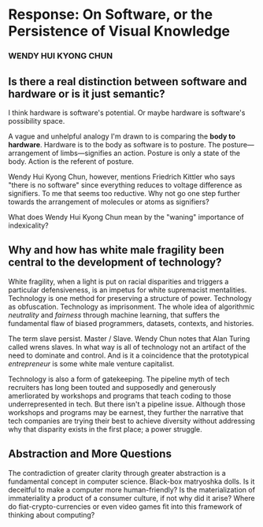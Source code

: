 # Response: On Software, or the Persistence of Visual Knowledge
### WENDY HUI KYONG CHUN

## Is there a real distinction between software and hardware or is it just semantic?

I think hardware is software's potential. Or maybe hardware is software's possibility space.

A vague and unhelpful analogy I'm drawn to is comparing the **body to hardware**.
Hardware is to the body as software is to posture. The posture—arrangement of limbs—signifies an action. Posture is only a state of the body. Action is the referent of posture.

Wendy Hui Kyong Chun, however, mentions Friedrich Kittler who says "there is no software" since everything reduces to voltage difference as signifiers. To me that seems too reductive. Why not go one step further towards the arrangement of molecules or atoms as signifiers?

What does Wendy Hui Kyong Chun mean by the "waning" importance of indexicality?

## Why and how has white male fragility been central to the development of technology?

White fragility, when a light is put on racial disparities and triggers a particular defensiveness, is an impetus for white supremacist mentalities. Technology is one method for preserving a structure of power. Technology as obfuscation. Technology as imprisonment. The whole idea of algorithmic _neutrality_ and _fairness_ through machine learning, that suffers the fundamental flaw of biased programmers, datasets, contexts, and histories.

The term slave persist. Master / Slave. Wendy Chun notes that Alan Turing called wrens slaves. In what way is all of technology not an artifact of the need to dominate and control. And is it a coincidence that the prototypical _entrepreneur_ is some white male venture capitalist.

Technology is also a form of gatekeeping. The pipeline myth of tech recruiters has long been touted and supposedly and generously amerliorated by workshops and programs that teach coding to those underrepresented in tech. But there isn't a pipeline issue. Although those workshops and programs may be earnest, they further the narrative that tech companies are trying their best to achieve diversity without addressing why that disparity exists in the first place; a power struggle.

## Abstraction and More Questions

The contradiction of greater clarity through greater abstraction is a fundamental concept in computer science. Black-box matryoshka dolls. Is it deceitful to make a computer more human-friendly? Is the materialization of immateriality a product of a consumer culture, if not why did it arise? Where do fiat-crypto-currencies or even video games fit into this framework of thinking about computing?
